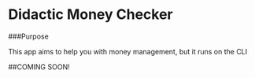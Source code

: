 # Didactic Money Checker


###Purpose

This app aims to help you with money management, but it runs on the CLI


##COMING SOON!
